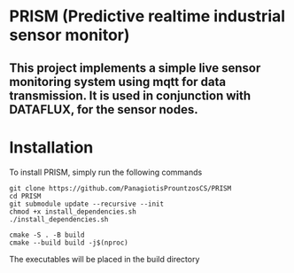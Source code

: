 # PRISM (Predictive realtime industrial sensor monitor)

## This project implements a simple live sensor monitoring system using mqtt for data transmission. It is used in conjunction with DATAFLUX, for the sensor nodes.

# Installation

To install PRISM, simply run the following commands

```
git clone https://github.com/PanagiotisPrountzosCS/PRISM
cd PRISM
git submodule update --recursive --init
chmod +x install_dependencies.sh
./install_dependencies.sh

cmake -S . -B build
cmake --build build -j$(nproc)
```

The executables will be placed in the build directory

